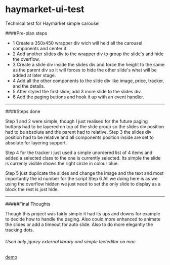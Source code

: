 # haymarket-ui-test
Technical test for Haymarket simple carousel

####Pre-plan steps

- 1 Create a 350x450 wrapper div wich will held all the carousel components and center it.
- 2 Add another slides div to the wrapper div to group the slide's and hide the overflow.
- 3 Create a slide div inside the slides div and force the height to the same as the parent div so it will forces to hide the other slide's what will be added at later stage.
- 4 Add all the other components to the slide div like image, price, tracker, and the details.
- 5 After styled the first slide, add 3 more slide to the slides div.
- 6 Add the paging buttons and hook it up with an event handler.

------------------------------------------------------------------

####Steps done

Step 1 and 2 were simple, though I just realised for the future paging buttons had to be layered on top of the slide group
so the slides div position had to be absolute and the parent had to relative.
Step 3 the slides div position had to be relative and all components position inside are set to absolute for layering support.

Step 4 for the tracker i just used a simple unordered list of 4 items and added a selected class to the one is currently selected.
Its simple the slide is currenly visible shows the right circle in colour blue.


Step 5 just duplicate the slides and change the image and the text and most importantly the id number for the script
Step 6 All we doing here is as we using the overflow hidden we just need to set the only slide to display as a block the rest is just hide.


--------------------------------------------------------------------------------------------

#####Final Thoughts

Though this project was fairly simple it had its ups and downs for example to decide how to handle the paging.
Also could more enhanced to animate the slides or add a timeout for auto slide.
Also to do more elegantly the tracking dots.

###### Used only jqurey external library and simple texteditor on mac

[demo](http://zgame.webatu.com/haymarkettest/)
